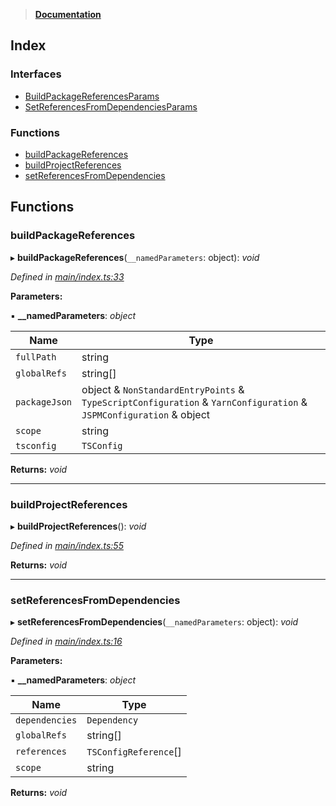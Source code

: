 > **[Documentation](README.md)**

## Index

### Interfaces

* [BuildPackageReferencesParams](interfaces/buildpackagereferencesparams.md)
* [SetReferencesFromDependenciesParams](interfaces/setreferencesfromdependenciesparams.md)

### Functions

* [buildPackageReferences](README.md#buildpackagereferences)
* [buildProjectReferences](README.md#buildprojectreferences)
* [setReferencesFromDependencies](README.md#setreferencesfromdependencies)

## Functions

###  buildPackageReferences

▸ **buildPackageReferences**(`__namedParameters`: object): *void*

*Defined in [main/index.ts:33](https://github.com/dylanaubrey/repodog/blob/91ec68b/packages/build-references/src/main/index.ts#L33)*

**Parameters:**

▪ **__namedParameters**: *object*

Name | Type |
------ | ------ |
`fullPath` | string |
`globalRefs` | string[] |
`packageJson` | object & `NonStandardEntryPoints` & `TypeScriptConfiguration` & `YarnConfiguration` & `JSPMConfiguration` & object |
`scope` | string |
`tsconfig` | `TSConfig` |

**Returns:** *void*

___

###  buildProjectReferences

▸ **buildProjectReferences**(): *void*

*Defined in [main/index.ts:55](https://github.com/dylanaubrey/repodog/blob/91ec68b/packages/build-references/src/main/index.ts#L55)*

**Returns:** *void*

___

###  setReferencesFromDependencies

▸ **setReferencesFromDependencies**(`__namedParameters`: object): *void*

*Defined in [main/index.ts:16](https://github.com/dylanaubrey/repodog/blob/91ec68b/packages/build-references/src/main/index.ts#L16)*

**Parameters:**

▪ **__namedParameters**: *object*

Name | Type |
------ | ------ |
`dependencies` | `Dependency` |
`globalRefs` | string[] |
`references` | `TSConfigReference`[] |
`scope` | string |

**Returns:** *void*